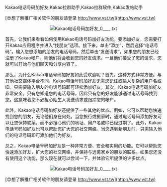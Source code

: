 Kakao电话号码加好友,Kakao拉群助手,Kakao拉群软件,Kakao发帖助手

[😍想了解推广相关软件的朋友请登录 http://www.vst.tw](http://www.vst.tw)

 <center><img src="https://vst.tw/MP4/tuiguang/png/1.png" alt="Kakao电话号码加好友_0____.txt"></center>

首先，让我们来看看如何使用Kakao电话号码加好友功能。要添加好友，您需要打开Kakao应用程序并进入“找朋友”选项。接下来，单击“添加”，然后选择“电话号码”。输入您想添加的朋友的电话号码，然后单击“发送请求”。如果您的朋友已经注册了Kakao帐户，则他们将会收到您的好友请求。一旦他们接受了您的请求，您就可以开始与他们聊天和分享内容了。

那么，为什么Kakao电话号码加好友如此受欢迎呢？首先，这种方式非常方便。与其他社交媒体平台不同，Kakao电话号码加好友无需您记住或输入复杂的用户名或ID。只需要输入朋友的电话号码即可轻松添加好友。其次，Kakao电话号码加好友非常安全。只有您知道您的电话号码，因此只有您的好友能够通过电话号码找到您。这意味着您不必担心陌生人发送请求或跟踪您的帐户。

此外，Kakao电话号码加好友还提供了一些其他的优点。例如，它可以帮助您快速找到您的朋友，无论他们身在何处。当您旅行或搬家时，通过电话号码添加好友可以让您保持联系，而不必担心他们的地址、用户名或ID已经过期了。此外，Kakao电话号码加好友也可以帮助您扩大您的社交网络。当您遇到新朋友时，只需输入他们的电话号码即可添加他们为好友。

总之，Kakao电话号码加好友是一种非常方便、安全和实用的功能。它可以帮助您快速添加好友，扩大您的社交网络，并保持与远离家乡的朋友的联系。如果您还没有使用这个功能，那么现在就可以尝试一下，并体验它所提供的许多优点。

 <center><img src="https://vst.tw/MP4/tuiguang/png/0.png" alt="Kakao电话号码加好友_0____.txt"></center>

[😍想了解推广相关软件的朋友请登录 http://www.vst.tw](http://www.vst.tw)



